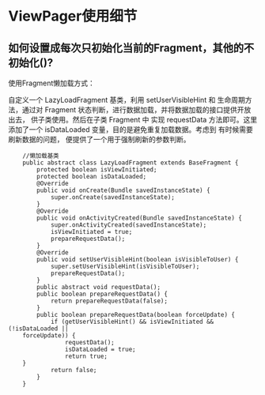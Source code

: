 # ViewPager使用细节

## 如何设置成每次只初始化当前的Fragment，其他的不 初始化()?

使用Fragment懒加载方式：

自定义一个 LazyLoadFragment 基类，利用 setUserVisibleHint 和 生命周期方法，通过对 Fragment 状态判断，进行数据加载，并将数据加载的接口提供开放出去，
供子类使用。然后在子类 Fragment 中 实现 requestData 方法即可。这里添加了一个 isDataLoaded 变量，目的是避免重复加载数据。考虑到 有时候需要刷新数据的问题，
便提供了一个用于强制刷新的参数判断。

        
        //懒加载基类
        public abstract class LazyLoadFragment extends BaseFragment {
            protected boolean isViewInitiated;
            protected boolean isDataLoaded;
            @Override
            public void onCreate(Bundle savedInstanceState) {
                super.onCreate(savedInstanceState);
            }
            @Override
            public void onActivityCreated(Bundle savedInstanceState) {
                super.onActivityCreated(savedInstanceState);
                isViewInitiated = true;
                prepareRequestData();
            }
            @Override
            public void setUserVisibleHint(boolean isVisibleToUser) {
                super.setUserVisibleHint(isVisibleToUser);
                prepareRequestData();
            }
            public abstract void requestData();
            public boolean prepareRequestData() {
                return prepareRequestData(false);
            }
            public boolean prepareRequestData(boolean forceUpdate) {
                if (getUserVisibleHint() && isViewInitiated && (!isDataLoaded ||
        forceUpdate)) {
                    requestData();
                    isDataLoaded = true;
                    return true;
        }
                return false;
            }
        }